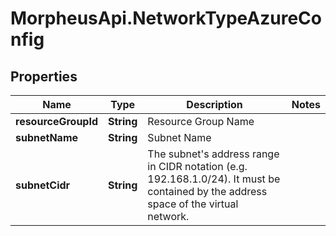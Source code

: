 # MorpheusApi.NetworkTypeAzureConfig

## Properties

Name | Type | Description | Notes
------------ | ------------- | ------------- | -------------
**resourceGroupId** | **String** | Resource Group Name | 
**subnetName** | **String** | Subnet Name | 
**subnetCidr** | **String** | The subnet&#39;s address range in CIDR notation (e.g. 192.168.1.0/24). It must be contained by the address space of the virtual network. | 


